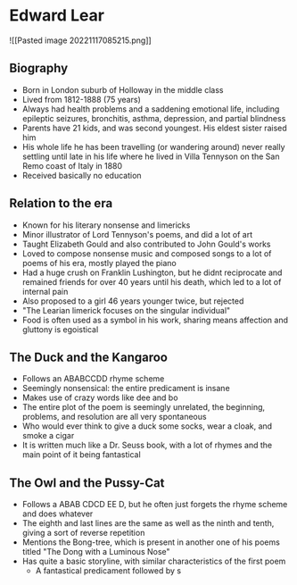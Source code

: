# Edward Lear
![[Pasted image 20221117085215.png]]
## Biography

- Born in London suburb of Holloway in the middle class
- Lived from 1812-1888 (75 years)
- Always had health problems and a saddening emotional life, including epileptic seizures, bronchitis, asthma, depression, and partial blindness
- Parents have 21 kids, and was second youngest. His eldest sister raised him
- His whole life he has been travelling (or wandering around) never really settling until late in his life where he lived in Villa Tennyson on the San Remo coast of Italy in 1880
- Received basically no education

## Relation to the era

- Known for his literary nonsense and limericks
- Minor illustrator of Lord Tennyson's poems, and did a lot of art
- Taught Elizabeth Gould and also contributed to John Gould's works
- Loved to compose nonsense music and composed songs to a lot of poems of his era, mostly played the piano
- Had a huge crush on Franklin Lushington, but he didnt reciprocate and remained friends for over 40 years until his death, which led to a lot of internal pain
- Also proposed to a girl 46 years younger twice, but rejected
- "The Learian limerick focuses on the singular individual"
- Food is often used as a symbol in his work, sharing means affection and gluttony is egoistical

## The Duck and the Kangaroo

- Follows an ABABCCDD rhyme scheme
- Seemingly nonsensical: the entire predicament is insane
- Makes use of crazy words like dee and bo
- The entire plot of the poem is seemingly unrelated, the beginning, problems, and resolution are all very spontaneous
- Who would ever think to give a duck some socks, wear a cloak, and smoke a cigar
- It is written much like a Dr. Seuss book, with a lot of rhymes and the main point of it being fantastical

## The Owl and the Pussy-Cat

- Follows a ABAB CDCD EE D, but he often just forgets the rhyme scheme and does whatever
- The eighth and last lines are the same as well as the ninth and tenth, giving a sort of reverse repetition
- Mentions the Bong-tree, which is present in another one of his poems titled "The Dong with a Luminous Nose"
- Has quite a basic storyline, with similar characteristics of the first poem
	- A fantastical predicament followed by s